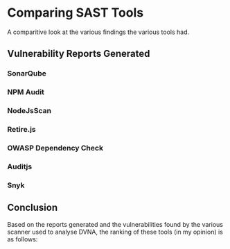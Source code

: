 # Comparing SAST Tools

A comparitive look at the various findings the various tools had.

## Vulnerability Reports Generated

### SonarQube

### NPM Audit

### NodeJsScan

### Retire.js

### OWASP Dependency Check

### Auditjs

### Snyk

## Conclusion

Based on the reports generated and the vulnerabilities found by the various scanner used to analyse DVNA, the ranking of these tools (in my opinion) is as follows:
